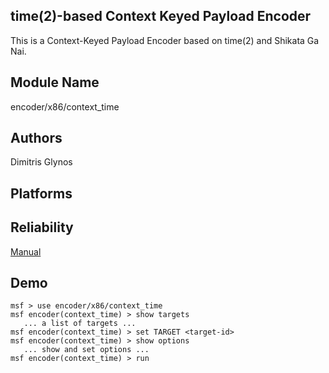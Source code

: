 ## time(2)-based Context Keyed Payload Encoder

This is a Context-Keyed Payload Encoder based on time(2) and 
Shikata Ga Nai.


## Module Name
encoder/x86/context_time

## Authors
Dimitris Glynos





## Platforms


## Reliability
[Manual](https://github.com/rapid7/metasploit-framework/wiki/Exploit-Ranking)

## Demo

```
msf > use encoder/x86/context_time
msf encoder(context_time) > show targets
   ... a list of targets ...
msf encoder(context_time) > set TARGET <target-id>
msf encoder(context_time) > show options
   ... show and set options ...
msf encoder(context_time) > run
```
    
    